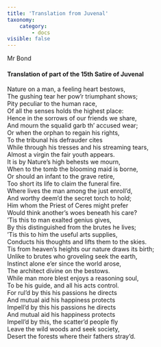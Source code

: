 ```yaml
---
title: 'Translation from Juvenal'
taxonomy:
    category:
        - docs
visible: false
---
```


<div class="author">Mr Bond</div>

#### Translation of part of the 15th Satire of Juvenal

Nature on a man, a feeling heart bestows,  
The gushing tear her pow’r triumphant shows;  
Pity peculiar to the human race,  
Of all the senses holds the highest place:  
Hence in the sorrows of our friends we share,  
And mourn the squalid garb th’ accused wear;  
Or when the orphan to regain his rights,  
To the tribunal his defrauder cites  
While through his tresses and his streaming tears,  
Almost a virgin the fair youth appears.  
It is by Nature’s high behests we mourn,  
When to the tomb the blooming maid is borne,  
Or should an infant to the grave retire,  
Too short its life to claim the funeral fire.  
Where lives the man among the just enroll’d,  
And worthy deem’d the secret torch to hold;  
Him whom the Priest of Ceres might prefer  
Would think another’s woes beneath his care?  
’Tis this to man exalted genius gives,  
By this distinguished from the brutes he lives;  
’Tis this to him the useful arts supplies,  
Conducts his thoughts and lifts them to the skies.  
Tis from heaven’s heights our nature draws its birth;  
Unlike to brutes who groveling seek the earth,  
Instinct alone e’er since the world arose,  
The architect divine on the bestows.  
While man more blest enjoys a reasoning soul,  
To be his guide, and all his acts control.  
For rul’d by this his passions he directs  
And mutual aid his happiness protects  
Impell’d by this his passions he directs  
And mutual aid his happiness protects  
Impell’d by this, the scatter’d people fly  
Leave the wild woods and seek society,  
Desert the forests where their fathers stray’d. 